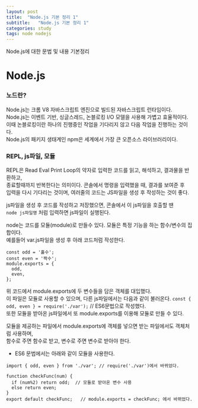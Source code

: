 ```yaml
---
layout: post
title:  "Node.js 기본 정리 1"
subtitle:   "Node.js 기본 정리 1"
categories: study
tags: node nodejs
---
```


Node.js에 대한 문법 및 내용 기본정리

# Node.js

### 노드란?

Node.js는 크롬 V8 자바스크립트 엔진으로 빌드된 자바스크립트 런타임이다.  
Node.js는 이벤트 기반, 싱글스레드, 논블로킹 I/O 모델을 사용해 가볍고 효율적이다.  
이때 논블로킹이란 하나의 진행중인 작업을 기다리지 않고 다음 작업을 진행하는 것이다.  
Node.js의 패키지 생태계인 npm은 세계에서 가장 큰 오픈소스 라이브러리이다.  

### REPL, js파일, 모듈

REPL은 Read Eval Print Loop의 약자로 입력한 코드를 읽고, 해석하고, 결과물을 반환하고,  
종료할때까지 반복한다는 의미이다. 콘솔에서 명령을 입력했을 때, 결과를 보여준 후  
입력을 다시 기다리는 것이며, 여러줄의 코드는 JS파일을 생성 후 작성하는 것이 좋다.

js파일을 생성 후 코드를 작성하고 저장했으면, 콘솔에서 이 js파일을 호출할 땐  
`node js파일명` 처럼 입력하면 js파일이 실행된다.  

node는 코드를 모듈(module)로 만들수 있다. 모듈은 특정 기능을 하는 함수/변수의 집합이다.  
예를들어 var.js파일을 생성 후 아래 코드처럼 작성한다.
~~~
const odd = '홀수';
const even = '짝수';
module.exports = {
  odd,
  even,
};
~~~
위 코드에서 module.exports에 두 변수들을 담은 객체를 대입했다.  
이 파일은 모듈로 사용할 수 있으며, 다른 js파일에서는 다음과 같이 불러온다.
`const { odd, even } = require('./var');` // ES6문법으로 작성했다.  
또한 모듈을 받아온 js파일에서 또 module.exports를 이용해 모듈로 만들 수 있다.  

모듈을 제공하는 파일에서 module.exports에 객체를 넣으면 받는 파일에서도 객체처럼 사용하며,  
함수로 주면 함수로 받고, 변수로 주면 변수로 받아야 한다.  

* ES6 문법에서는 아래와 같이 모듈을 사용한다.
~~~
import { odd, even } from './var'; // require('./var')에서 바뀌었다.

function checkFunc(num) {
  if (num%2) return odd;  // 모듈로 받아온 변수 사용
  else return even;
}
export default checkFunc;   // module.exports = checkFunc; 에서 바뀌었다.
~~~

